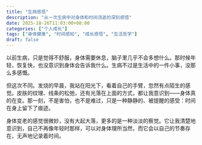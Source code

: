```yaml
---
title: "生病感悟"
description: "从一次生病中对身体和时间流逝的深刻感悟"
date: 2025-10-26T11:03:00+08:00
categories: ["个人成长"]
tags: ["身体健康", "时间感知", "成长感悟", "生活哲学"]
draft: false
---
```


以前生病，只是觉得不舒服，身体需要休息，脑子里几乎不会多想什么。那时候年轻，恢复快，也没意识到身体会告诉我什么。生病不过是生活中的一件小事，没那么多感慨。

但这次不同。发烧的早晨，我站在阳光下，看着自己的手臂，忽然有点陌生的感觉。皮肤的纹理、线条的松弛，还有光落在上面的方式，都让我意识到——身体真的在变。那一刻，不是害怕，也不是难过，只是一种静静的、被提醒的感受：时间在身上留下了痕迹。

身体变老的感觉很微妙，没有大起大落，更多的是一种淡淡的察觉。它让我清楚地意识到，自己不再像年轻时那样，可以对身体理所当然，而它会以自己的节奏存在，无声地记录着时间。